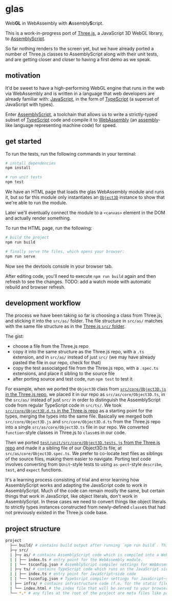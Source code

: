 # glas

Web**GL** in WebAssembly with **A**ssembly**S**cript.

This is a work-in-progress port of [Three.js](https://threejs.org), a
JavaScript 3D WebGL library, to
[AssemblyScript](https://assemblyscript.org).

So far nothing renders to the screen yet, but we have already ported a number
of Three.js classes to AssemblyScript along with their unit tests, and are
getting closer and closer to having a first demo as we speak.

## motivation

It'd be sweet to have a high-performing WebGL engine that runs in the web via
WebAssembly and is written in a language that web developers are already
familiar with:
[JavaScript](https://developer.mozilla.org/en-US/docs/Web/JavaScript/About_JavaScript),
in the form of [TypeScript](http://www.typescriptlang.org/) (a
superset of JavaScript with types).

Enter [AssemblyScript](https://assemblyscript.org), a
toolchain that allows us to write a strictly-typed subset of
[TypeScript](http://www.typescriptlang.org/) code and compile it to
[WebAssembly](https://developer.mozilla.org/en-US/docs/WebAssembly) (an
[assembly](https://en.wikipedia.org/wiki/Assembly_language)-like language
representing machine code) for speed.

## get started

To run the tests, run the following commands in your terminal:

```sh
# install dependencies
npm install

# run unit tests
npm test
```

We have an HTML page that loads the glas WebAssembly module and runs it, but
so far this module only instantiates an
[`Object3D`](https://threejs.org/docs/index.html#api/en/core/Object3D)
instance to show that we're able to run the module.

Later we'll eventually connect the module to a `<canvas>` element in the DOM
and actually render something.

To run the HTML page, run the following:

```sh
# build the project
npm run build

# finally serve the files, which opens your browser:
npm run serve
```

Now see the devtools console in your browser tab.

After editing code, you'll need to execute `npm run build` again and then
refresh to see the changes. TODO: add a watch mode with automatic rebuild and
browser refresh.

## development workflow

The process we have been taking so far is choosing a class from Three.js, and
sticking it into the `src/as/` folder. The file structure in `src/as/`
matches with the same file structure as in the [Three.js `src/`
folder](https://github.com/mrdoob/three.js/tree/dev/src).

The gist:

-   choose a file from the Three.js repo
-   copy it into the same structure as the Three.js repo, with a `.ts` extension, and in `src/as/` instead of just `src/` (we may have already pasted the file in our repo, check for that)
-   copy the test associatged file from the Three.js repo, with a `.spec.ts` extensions, and place it sibling to the source file
-   after porting source and test code, run `npm test` to test it

For example, when we ported the `Object3D` class from [`src/core/Object3D.js`
in the Three.js
repo](https://github.com/mrdoob/three.js/blob/dev/src/core/Object3D.js), we
placed it in our repo as `src/as/core/Object3D.ts`, in the `src/as/` instead
of just `src/` in order to distinguish the AssemblyScript code from regular
TypeScript code in `src/ts/`. We took [`src/core/Object3D.d.ts` in the
Three.js
repo](https://github.com/mrdoob/three.js/blob/dev/src/core/Object3D.d.ts) as
a starting point for the types, merging the types into the same file.
Basically we merged both `src/core/Object3D.js` and `src/core/Object3D.d.ts`
from the Three.js repo into a single `src/as/core/Object3D.ts` file in our
repo. We converted `function`-style classes in Three.js to `class`es in our
code.

Then we ported [`test/unit/src/core/Object3D.tests.js` from the Three.js
repo](https://github.com/mrdoob/three.js/blob/dev/test/unit/src/core/Object3D.tests.js)
and made it a sibling file of our Object3D.ts file, at
`src/as/core/Object3D.spec.ts`. We prefer to co-locate test files as siblings
of the source files, making them easier to navigate. Porting test code
involves converting from `QUnit`-style tests to using `as-pect`-style
`describe`, `test`, and `expect` functions.

It's a learning process consisting of trial and error learning how
AssemblyScript works and adapting the JavaScript code to work in
AssemblyScript. Much of the code can remain mostly the same, but certain
things that work in JavaScript, like object literals, don't work in
AssemblyScript. In these cases we need to convert things like object literals
to strictly types instances constructed from newly-defined `class`es that had
not previously existed in the Three.js code base.

## project structure

```sh
project
  ├── build/ # contains build output after running `npm run build`. This structure mirrors that of the src/ folder.
  ├─┬ src/
  | ├─┬ as/ # contains AssemblyScript code which is compiled into a WebAssembly module. This code runs inside the WebAssembly environment. The code in here mirrors the structure the src/ folder in the Three.js repository.
  | | ├── index.ts # entry point for the WebAssembly module.
  | | └── tsconfig.json # AssemblyScript compiler settings for WebAssembly─side code
  | ├─┬ ts/ # contains TypeScript code which runs on the JavaScript side. This code loads and runs the WebAssembly module in an HTML page.
  | | ├── index.ts # entry point for JavaScript─side code
  | | └── tsconfig.json # TypeScript compiler settings for JavaScript─side code
  | ├── infra/ # contains infrastructure code (f.e. for the static file server)
  | └── index.html # the index file that will be served to your browser. This loads the JavaScript-side entry point, which in turn runs the WebAssembly module.
  └── *.* # any files at the root of the project are meta files like package.json, editorconfig, etc.
```
